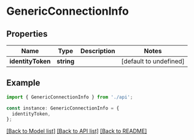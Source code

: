 # GenericConnectionInfo

## Properties

| Name              | Type       | Description | Notes                  |
| ----------------- | ---------- | ----------- | ---------------------- |
| **identityToken** | **string** |             | [default to undefined] |

## Example

```typescript
import { GenericConnectionInfo } from './api';

const instance: GenericConnectionInfo = {
  identityToken,
};
```

[[Back to Model list]](../README.md#documentation-for-models) [[Back to API list]](../README.md#documentation-for-api-endpoints) [[Back to README]](../README.md)

